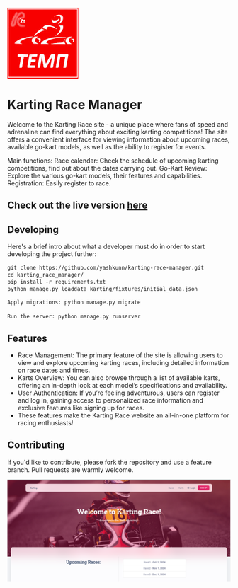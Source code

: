 ![Logo of the project](temp.png)

# Karting Race Manager

Welcome to the Karting Race site - a unique place where fans of speed and adrenaline can find everything about exciting karting competitions! The site offers a convenient interface for viewing information about upcoming races, available go-kart models, as well as the ability to register for events.

Main functions: Race calendar: Check the schedule of upcoming karting competitions, find out about the dates carrying out. Go-Kart Review: Explore the various go-kart models, their features and capabilities. Registration: Easily register to race.

## Check out the live version [here](https://karting-race-manager.onrender.com/)

## Developing

Here's a brief intro about what a developer must do in order to start developing
the project further:

```shell
git clone https://github.com/yashkunn/karting-race-manager.git
cd karting_race_manager/
pip install -r requirements.txt
python manage.py loaddata karting/fixtures/initial_data.json
```

```
Apply migrations: python manage.py migrate

Run the server: python manage.py runserver
```


## Features

* Race Management: The primary feature of the site is allowing users to view and explore upcoming karting races, including detailed information on race dates and times.
* Karts Overview: You can also browse through a list of available karts, offering an in-depth look at each model’s specifications and availability.
* User Authentication: If you’re feeling adventurous, users can register and log in, gaining access to personalized race information and exclusive features like signing up for races.
* These features make the Karting Race website an all-in-one platform for racing enthusiasts!


## Contributing

If you'd like to contribute, please fork the repository and use a feature branch. Pull requests are warmly welcome.

![img.png](img.png)
